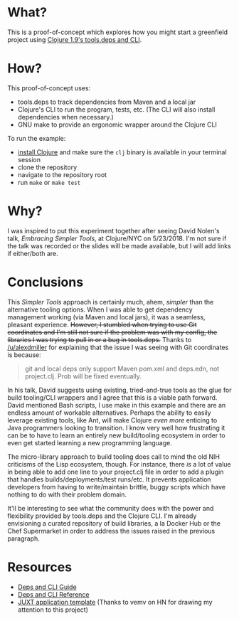 # What?
This is a proof-of-concept which explores how you might start a greenfield
project using [Clojure 1.9's tools.deps and CLI](https://clojure.org/guides/deps_and_cli).

# How?
This proof-of-concept uses:
- tools.deps to track dependencies from Maven and a local jar
- Clojure's CLI to run the program, tests, etc. (The CLI will also install
dependencies when necessary.)
- GNU make to provide an ergonomic wrapper around the Clojure CLI

To run the example:
- [install Clojure](https://clojure.org/guides/getting_started) and make sure the `clj` binary is available in your
terminal session
- clone the repository
- navigate to the repository root
- run `make` or `make test`

# Why?
I was inspired to put this experiment together after seeing David Nolen's talk,
_Embracing Simpler Tools_, at Clojure/NYC on 5/23/2018. I'm not sure if the
talk was recorded or the slides will be made available, but I will add links if
either/both are.

# Conclusions
This _Simpler Tools_ approach is certainly much, ahem, _simpler_ than the
alternative tooling options. When I was able to get dependency management
working (via Maven and local jars), it was a seamless, pleasant experience.
~~However, I stumbled when trying to use Git coordinates and I'm still not sure
if the problem was with my config, the libraries I was trying to pull in or a
bug in tools.deps.~~ Thanks to [/u/alexdmiller](https://old.reddit.com/user/alexdmiller) for explaining that the
issue I was seeing with Git coordinates is because:
> git and local deps only support Maven pom.xml and deps.edn, not project.clj.
> Prob will be fixed eventually.

In his talk, David suggests using existing, tried-and-true tools as the glue
for build tooling/CLI wrappers and I agree that this is a viable path forward.
David mentioned Bash scripts, I use make in this example and there are an
endless amount of workable alternatives. Perhaps the ability to easily leverage
existing tools, like Ant, will make Clojure _even more_ enticing to Java
programmers looking to transition. I know very well how frustrating it can be
to have to learn an entirely new build/tooling ecosystem in order to even get
started learning a new programming language.

The micro-library approach to build tooling does call to mind the old NIH
criticisms of the Lisp ecosystem, though. For instance, there _is_ a lot of
value in being able to add one line to your project.clj file in order to add a
plugin that handles builds/deployments/test runs/etc. It prevents application
developers from having to write/maintain brittle, buggy scripts which have
nothing to do with their problem domain.

It'll be interesting to see what the community does with the power and
flexibility provided by tools.deps and the Clojure CLI. I'm already envisioning
a curated repository of build libraries, a la Docker Hub or the Chef
Supermarket in order to address the issues raised in the previous paragraph.

# Resources
- [Deps and CLI Guide](https://clojure.org/guides/deps_and_cli)
- [Deps and CLI Reference](https://clojure.org/reference/deps_and_cli)
- [JUXT application template](https://github.com/juxt/edge) (Thanks to vemv on HN for drawing my attention to this project)
